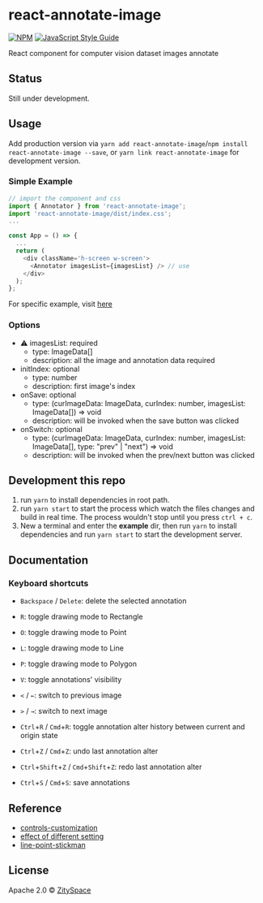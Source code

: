 # react-annotate-image

[![NPM](https://img.shields.io/npm/v/react-annotate-image.svg)](https://www.npmjs.com/package/react-annotate-image) [![JavaScript Style Guide](https://img.shields.io/badge/code_style-standard-brightgreen.svg)](https://standardjs.com)

React component for computer vision dataset images annotate

## Status

Still under development.

## Usage

Add production version via `yarn add react-annotate-image`/`npm install react-annotate-image --save`, or `yarn link react-annotate-image` for development version.

### Simple Example

```ts
// import the component and css
import { Annotator } from 'react-annotate-image';
import 'react-annotate-image/dist/index.css';
...

const App = () => {
  ...
  return (
    <div className='h-screen w-screen'>
      <Annotator imagesList={imagesList} /> // use
    </div>
  );
};
```

For specific example, visit [here](./example/README.md)

### Options

- ⚠️ imagesList: required
  - type: ImageData[]
  - description: all the image and annotation data required
- initIndex: optional
  - type: number
  - description: first image's index
- onSave: optional
  - type: (curImageData: ImageData, curIndex: number, imagesList: ImageData[]) => void
  - description: will be invoked when the save button was clicked
- onSwitch: optional
  - type: (curImageData: ImageData, curIndex: number, imagesList: ImageData[], type: "prev" | "next") => void
  - description: will be invoked when the prev/next button was clicked

## Development this repo

1. run `yarn` to install dependencies in root path.
2. run `yarn start` to start the process which watch the files changes and build in real time. The process wouldn't stop until you press `ctrl + c`.
3. New a terminal and enter the **example** dir, then run `yarn` to install dependencies and run `yarn start` to start the development server.

## Documentation

### Keyboard shortcuts

- `Backspace` / `Delete`: delete the selected annotation
- `R`: toggle drawing mode to Rectangle
- `O`: toggle drawing mode to Point
- `L`: toggle drawing mode to Line
- `P`: toggle drawing mode to Polygon
- `V`: toggle annotations' visibility
- `<` / `←`: switch to previous image
- `>` / `→`: switch to next image

- `Ctrl`+`R` / `Cmd`+`R`: toggle annotation alter history between current and origin state
- `Ctrl`+`Z` / `Cmd`+`Z`: undo last annotation alter
- `Ctrl`+`Shift`+`Z` / `Cmd`+`Shift`+`Z`: redo last annotation alter
- `Ctrl`+`S` / `Cmd`+`S`: save annotations

## Reference

- [controls-customization](http://fabricjs.com/controls-customization)
- [effect of different setting](http://fabricjs.com/customization)
- [line-point-stickman](http://fabricjs.com/stickman)

## License

Apache 2.0 © [ZitySpace](https://github.com/ZitySpace)
